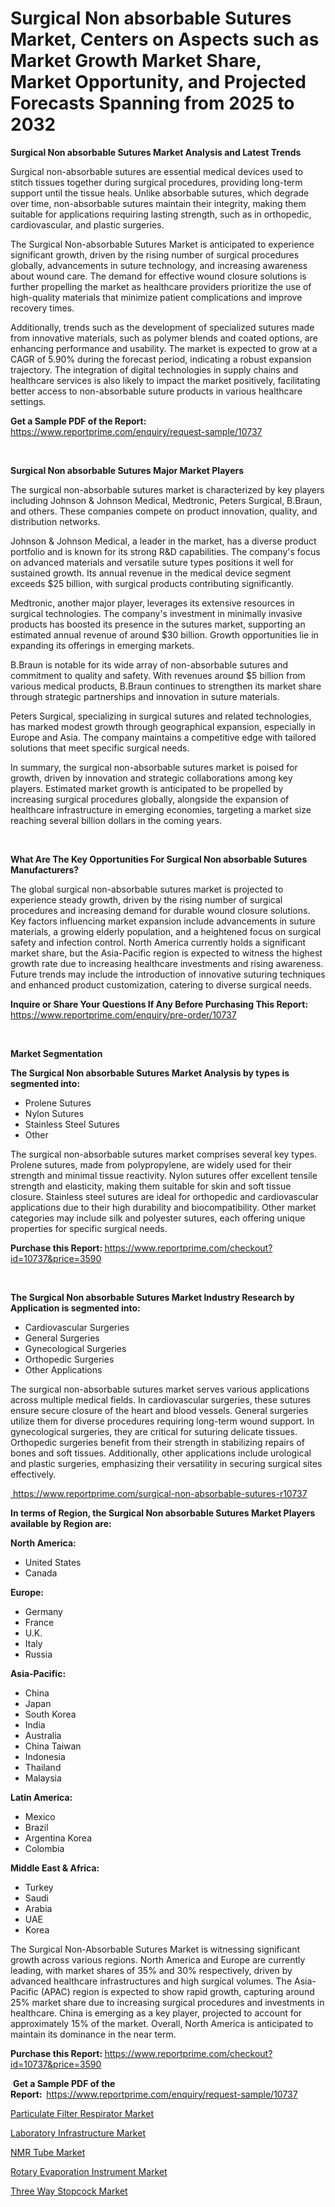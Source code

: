 <p><h1>Surgical Non absorbable Sutures Market, Centers on Aspects such as Market Growth Market Share, Market Opportunity, and Projected Forecasts Spanning from 2025 to 2032</h1></p><p><strong>Surgical Non absorbable Sutures Market Analysis and Latest Trends</strong></p>
<p><p>Surgical non-absorbable sutures are essential medical devices used to stitch tissues together during surgical procedures, providing long-term support until the tissue heals. Unlike absorbable sutures, which degrade over time, non-absorbable sutures maintain their integrity, making them suitable for applications requiring lasting strength, such as in orthopedic, cardiovascular, and plastic surgeries.</p><p>The Surgical Non-absorbable Sutures Market is anticipated to experience significant growth, driven by the rising number of surgical procedures globally, advancements in suture technology, and increasing awareness about wound care. The demand for effective wound closure solutions is further propelling the market as healthcare providers prioritize the use of high-quality materials that minimize patient complications and improve recovery times. </p><p>Additionally, trends such as the development of specialized sutures made from innovative materials, such as polymer blends and coated options, are enhancing performance and usability. The market is expected to grow at a CAGR of 5.90% during the forecast period, indicating a robust expansion trajectory. The integration of digital technologies in supply chains and healthcare services is also likely to impact the market positively, facilitating better access to non-absorbable suture products in various healthcare settings.</p></p>
<p><strong>Get a Sample PDF of the Report:&nbsp;</strong> <a href="https://www.reportprime.com/enquiry/request-sample/10737?utm_campaign=1893&utm_medium=2&utm_source=Github&utm_content=ia&utm_term=20032025&utm_id=surgical-non-absorbable-sutures">https://www.reportprime.com/enquiry/request-sample/10737</a></p>
<p>&nbsp;</p>
<p><strong>Surgical Non absorbable Sutures Major Market Players</strong></p>
<p><p>The surgical non-absorbable sutures market is characterized by key players including Johnson & Johnson Medical, Medtronic, Peters Surgical, B.Braun, and others. These companies compete on product innovation, quality, and distribution networks.</p><p>Johnson & Johnson Medical, a leader in the market, has a diverse product portfolio and is known for its strong R&D capabilities. The company's focus on advanced materials and versatile suture types positions it well for sustained growth. Its annual revenue in the medical device segment exceeds $25 billion, with surgical products contributing significantly.</p><p>Medtronic, another major player, leverages its extensive resources in surgical technologies. The company's investment in minimally invasive products has boosted its presence in the sutures market, supporting an estimated annual revenue of around $30 billion. Growth opportunities lie in expanding its offerings in emerging markets.</p><p>B.Braun is notable for its wide array of non-absorbable sutures and commitment to quality and safety. With revenues around $5 billion from various medical products, B.Braun continues to strengthen its market share through strategic partnerships and innovation in suture materials.</p><p>Peters Surgical, specializing in surgical sutures and related technologies, has marked modest growth through geographical expansion, especially in Europe and Asia. The company maintains a competitive edge with tailored solutions that meet specific surgical needs.</p><p>In summary, the surgical non-absorbable sutures market is poised for growth, driven by innovation and strategic collaborations among key players. Estimated market growth is anticipated to be propelled by increasing surgical procedures globally, alongside the expansion of healthcare infrastructure in emerging economies, targeting a market size reaching several billion dollars in the coming years.</p></p>
<p>&nbsp;</p>
<p><strong>What Are The Key Opportunities For Surgical Non absorbable Sutures Manufacturers?</strong></p>
<p><p>The global surgical non-absorbable sutures market is projected to experience steady growth, driven by the rising number of surgical procedures and increasing demand for durable wound closure solutions. Key factors influencing market expansion include advancements in suture materials, a growing elderly population, and a heightened focus on surgical safety and infection control. North America currently holds a significant market share, but the Asia-Pacific region is expected to witness the highest growth rate due to increasing healthcare investments and rising awareness. Future trends may include the introduction of innovative suturing techniques and enhanced product customization, catering to diverse surgical needs.</p></p>
<p><strong>Inquire or Share Your Questions If Any Before Purchasing This Report:</strong> <a href="https://www.reportprime.com/enquiry/pre-order/10737?utm_campaign=1893&utm_medium=2&utm_source=Github&utm_content=ia&utm_term=20032025&utm_id=surgical-non-absorbable-sutures">https://www.reportprime.com/enquiry/pre-order/10737</a></p>
<p>&nbsp;</p>
<p><strong>Market Segmentation</strong></p>
<p><strong>The Surgical Non absorbable Sutures Market Analysis by types is segmented into:</strong></p>
<p><ul><li>Prolene Sutures</li><li>Nylon Sutures</li><li>Stainless Steel Sutures</li><li>Other</li></ul></p>
<p><p>The surgical non-absorbable sutures market comprises several key types. Prolene sutures, made from polypropylene, are widely used for their strength and minimal tissue reactivity. Nylon sutures offer excellent tensile strength and elasticity, making them suitable for skin and soft tissue closure. Stainless steel sutures are ideal for orthopedic and cardiovascular applications due to their high durability and biocompatibility. Other market categories may include silk and polyester sutures, each offering unique properties for specific surgical needs.</p></p>
<p><strong>Purchase this Report:&nbsp;</strong><a href="https://www.reportprime.com/checkout?id=10737&price=3590&utm_campaign=1893&utm_medium=2&utm_source=Github&utm_content=ia&utm_term=20032025&utm_id=surgical-non-absorbable-sutures">https://www.reportprime.com/checkout?id=10737&price=3590</a></p>
<p>&nbsp;</p>
<p><strong>The Surgical Non absorbable Sutures Market Industry Research by Application is segmented into:</strong></p>
<p><ul><li>Cardiovascular Surgeries</li><li>General Surgeries</li><li>Gynecological Surgeries</li><li>Orthopedic Surgeries</li><li>Other Applications</li></ul></p>
<p><p>The surgical non-absorbable sutures market serves various applications across multiple medical fields. In cardiovascular surgeries, these sutures ensure secure closure of the heart and blood vessels. General surgeries utilize them for diverse procedures requiring long-term wound support. In gynecological surgeries, they are critical for suturing delicate tissues. Orthopedic surgeries benefit from their strength in stabilizing repairs of bones and soft tissues. Additionally, other applications include urological and plastic surgeries, emphasizing their versatility in securing surgical sites effectively.</p></p>
<p><a href="https://www.reportprime.com/surgical-non-absorbable-sutures-r10737?utm_campaign=1893&utm_medium=2&utm_source=Github&utm_content=ia&utm_term=20032025&utm_id=surgical-non-absorbable-sutures">&nbsp;https://www.reportprime.com/surgical-non-absorbable-sutures-r10737</a></p>
<p><strong>In terms of Region, the Surgical Non absorbable Sutures Market Players available by Region are:</strong></p>
<p>
    <p> <strong> North America: </strong>
        <ul>
            <li>United States</li>
            <li>Canada</li>
        </ul>
        </p> 
    <p> <strong> Europe: </strong>
        <ul>
            <li>Germany</li>
            <li>France</li>
            <li>U.K.</li>
            <li>Italy</li>
            <li>Russia</li>
        </ul>
        </p> 
    <p> <strong> Asia-Pacific: </strong>
        <ul>
            <li>China</li>
            <li>Japan</li>
            <li>South Korea</li>
            <li>India</li>
            <li>Australia</li>
            <li>China Taiwan</li>
            <li>Indonesia</li>
            <li>Thailand</li>
            <li>Malaysia</li>
        </ul>
        </p> 
    <p> <strong> Latin America: </strong>
        <ul>
            <li>Mexico</li>
            <li>Brazil</li>
            <li>Argentina Korea</li>
            <li>Colombia</li>
        </ul>
        </p> 
    <p> <strong> Middle East & Africa: </strong>
        <ul>
            <li>Turkey</li>
            <li>Saudi</li>
            <li>Arabia</li>
            <li>UAE</li>
            <li>Korea</li>
        </ul>
    </p>
    </p>
<p><p>The Surgical Non-Absorbable Sutures Market is witnessing significant growth across various regions. North America and Europe are currently leading, with market shares of 35% and 30% respectively, driven by advanced healthcare infrastructures and high surgical volumes. The Asia-Pacific (APAC) region is expected to show rapid growth, capturing around 25% market share due to increasing surgical procedures and investments in healthcare. China is emerging as a key player, projected to account for approximately 15% of the market. Overall, North America is anticipated to maintain its dominance in the near term.</p></p>
<p><strong>Purchase this Report: </strong><a href="https://www.reportprime.com/checkout?id=10737&price=3590&utm_campaign=1893&utm_medium=2&utm_source=Github&utm_content=ia&utm_term=20032025&utm_id=surgical-non-absorbable-sutures">https://www.reportprime.com/checkout?id=10737&price=3590</a></p>
<p>&nbsp;<strong>Get a Sample PDF of the Report:&nbsp;&nbsp;</strong><a href="https://www.reportprime.com/enquiry/request-sample/10737?utm_campaign=1893&utm_medium=2&utm_source=Github&utm_content=ia&utm_term=20032025&utm_id=surgical-non-absorbable-sutures">https://www.reportprime.com/enquiry/request-sample/10737</a></p>
<p><strong></strong></p>
<p><p><a href="https://github.com/kitsossadien/Market-Research-Report-List-1/blob/main/particulate-filter-respirator-market.md?utm_campaign=1893&utm_medium=2&utm_source=Github&utm_content=ia&utm_term=20032025&utm_id=surgical-non-absorbable-sutures">Particulate Filter Respirator Market</a></p><p><a href="https://github.com/seppelharjap/Market-Research-Report-List-1/blob/main/laboratory-infrastructure-market.md?utm_campaign=1893&utm_medium=2&utm_source=Github&utm_content=ia&utm_term=20032025&utm_id=surgical-non-absorbable-sutures">Laboratory Infrastructure Market</a></p><p><a href="https://github.com/fungkychiman/Market-Research-Report-List-1/blob/main/nmr-tube-market.md?utm_campaign=1893&utm_medium=2&utm_source=Github&utm_content=ia&utm_term=20032025&utm_id=surgical-non-absorbable-sutures">NMR Tube Market</a></p><p><a href="https://github.com/marteyfito9/Market-Research-Report-List-1/blob/main/rotary-evaporation-instrument-market.md?utm_campaign=1893&utm_medium=2&utm_source=Github&utm_content=ia&utm_term=20032025&utm_id=surgical-non-absorbable-sutures">Rotary Evaporation Instrument Market</a></p><p><a href="https://github.com/olesjaquah/Market-Research-Report-List-1/blob/main/three-way-stopcock-market.md?utm_campaign=1893&utm_medium=2&utm_source=Github&utm_content=ia&utm_term=20032025&utm_id=surgical-non-absorbable-sutures">Three Way Stopcock Market</a></p></p>